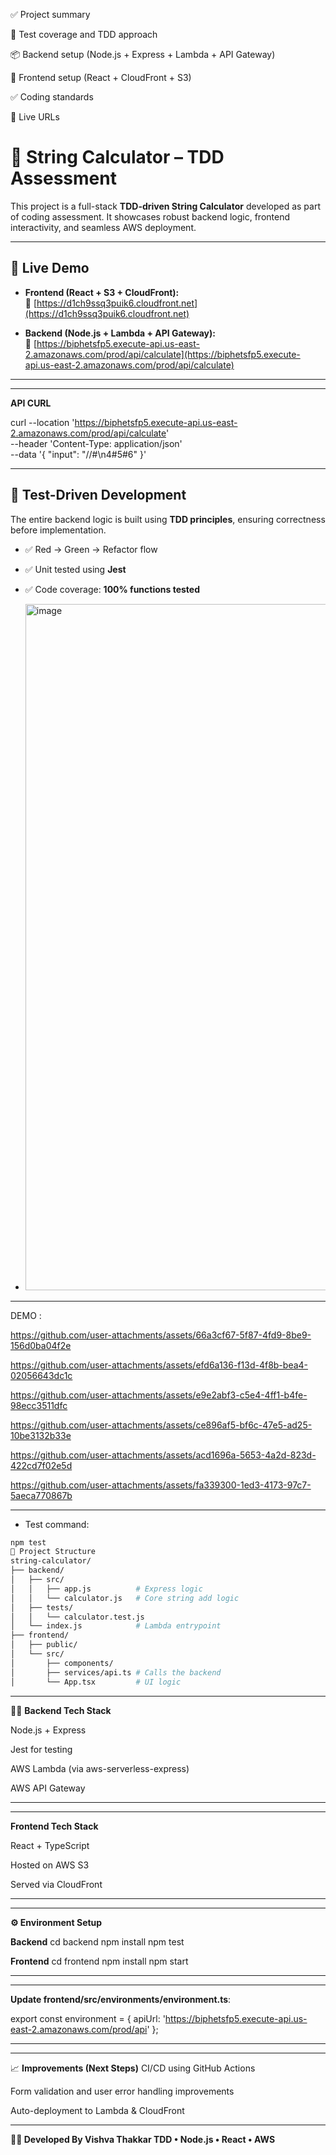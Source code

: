 ✅ Project summary

🧪 Test coverage and TDD approach

📦 Backend setup (Node.js + Express + Lambda + API Gateway)

🎯 Frontend setup (React + CloudFront + S3)

✅ Coding standards

🔗 Live URLs

# 🧮 String Calculator – TDD Assessment

This project is a full-stack **TDD-driven String Calculator** developed as part of  coding assessment. It showcases robust backend logic, frontend interactivity, and seamless AWS deployment.

---

## 🚀 Live Demo

- **Frontend (React + S3 + CloudFront):**  
  🔗 [https://d1ch9ssq3puik6.cloudfront.net](https://d1ch9ssq3puik6.cloudfront.net)

- **Backend (Node.js + Lambda + API Gateway):**  
  🔗 [https://biphetsfp5.execute-api.us-east-2.amazonaws.com/prod/api/calculate](https://biphetsfp5.execute-api.us-east-2.amazonaws.com/prod/api/calculate)

---
---
**API CURL** 

curl --location 'https://biphetsfp5.execute-api.us-east-2.amazonaws.com/prod/api/calculate' \
--header 'Content-Type: application/json' \
--data '{ "input": "//#\n4#5#6" }'

---


## 🧪 Test-Driven Development

The entire backend logic is built using **TDD principles**, ensuring correctness before implementation.

- ✅ Red → Green → Refactor flow
- ✅ Unit tested using **Jest**
- ✅ Code coverage: **100% functions tested**

- <img width="1098" alt="image" src="https://github.com/user-attachments/assets/5059de2e-ab89-4f5d-9790-f932100a33cf" />

---
DEMO : 


https://github.com/user-attachments/assets/66a3cf67-5f87-4fd9-8be9-156d0ba04f2e



https://github.com/user-attachments/assets/efd6a136-f13d-4f8b-bea4-02056643dc1c




https://github.com/user-attachments/assets/e9e2abf3-c5e4-4ff1-b4fe-98ecc3511dfc



https://github.com/user-attachments/assets/ce896af5-bf6c-47e5-ad25-10be3132b33e



https://github.com/user-attachments/assets/acd1696a-5653-4a2d-823d-422cd7f02e5d



https://github.com/user-attachments/assets/fa339300-1ed3-4173-97c7-5aeca770867b



---

- Test command:

```bash
npm test
📂 Project Structure
string-calculator/
├── backend/
│   ├── src/
│   │   ├── app.js          # Express logic
│   │   └── calculator.js   # Core string add logic
│   ├── tests/
│   │   └── calculator.test.js
│   └── index.js            # Lambda entrypoint
├── frontend/
│   ├── public/
│   └── src/
│       ├── components/
│       ├── services/api.ts # Calls the backend
│       └── App.tsx         # UI logic
```
---
🧑‍💻 **Backend Tech Stack**

  Node.js + Express
  
  Jest for testing
  
  AWS Lambda (via aws-serverless-express)
  
  AWS API Gateway
  
---
---
**Frontend Tech Stack**

  React + TypeScript
  
  Hosted on AWS S3
  
  Served via CloudFront

  ---
  ---

**⚙️ Environment Setup**

  **Backend**
  cd backend
  npm install
  npm test
  
  **Frontend**
  cd frontend
  npm install
  npm start
  
---
---
**Update frontend/src/environments/environment.ts**:

export const environment = {
  apiUrl: 'https://biphetsfp5.execute-api.us-east-2.amazonaws.com/prod/api'
};

---
---
📈 **Improvements (Next Steps)**
  CI/CD using GitHub Actions
  
  Form validation and user error handling improvements
  
  Auto-deployment to Lambda & CloudFront

---
**👨‍💻 Developed By
Vishva Thakkar
TDD • Node.js • React • AWS**

